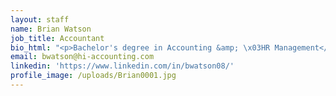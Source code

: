 ```yaml
---
layout: staff
name: Brian Watson
job_title: Accountant
bio_html: "<p>Bachelor's degree in Accounting &amp; \x03HR Management</p>"
email: bwatson@hi-accounting.com
linkedin: 'https://www.linkedin.com/in/bwatson08/'
profile_image: /uploads/Brian0001.jpg
---
```



